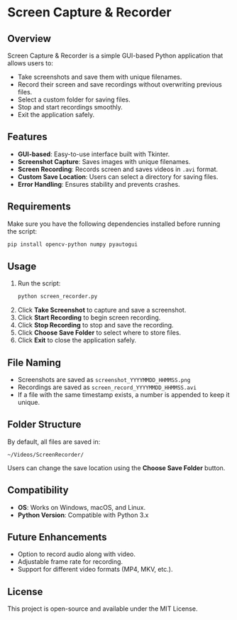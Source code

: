 # Screen Capture & Recorder

## Overview
Screen Capture & Recorder is a simple GUI-based Python application that allows users to:
- Take screenshots and save them with unique filenames.
- Record their screen and save recordings without overwriting previous files.
- Select a custom folder for saving files.
- Stop and start recordings smoothly.
- Exit the application safely.

## Features
- **GUI-based**: Easy-to-use interface built with Tkinter.
- **Screenshot Capture**: Saves images with unique filenames.
- **Screen Recording**: Records screen and saves videos in `.avi` format.
- **Custom Save Location**: Users can select a directory for saving files.
- **Error Handling**: Ensures stability and prevents crashes.

## Requirements
Make sure you have the following dependencies installed before running the script:

```bash
pip install opencv-python numpy pyautogui
```

## Usage
1. Run the script:
   ```bash
   python screen_recorder.py
   ```
2. Click **Take Screenshot** to capture and save a screenshot.
3. Click **Start Recording** to begin screen recording.
4. Click **Stop Recording** to stop and save the recording.
5. Click **Choose Save Folder** to select where to store files.
6. Click **Exit** to close the application safely.

## File Naming
- Screenshots are saved as `screenshot_YYYYMMDD_HHMMSS.png`
- Recordings are saved as `screen_record_YYYYMMDD_HHMMSS.avi`
- If a file with the same timestamp exists, a number is appended to keep it unique.

## Folder Structure
By default, all files are saved in:
```
~/Videos/ScreenRecorder/
```
Users can change the save location using the **Choose Save Folder** button.

## Compatibility
- **OS**: Works on Windows, macOS, and Linux.
- **Python Version**: Compatible with Python 3.x

## Future Enhancements
- Option to record audio along with video.
- Adjustable frame rate for recording.
- Support for different video formats (MP4, MKV, etc.).

## License
This project is open-source and available under the MIT License.
